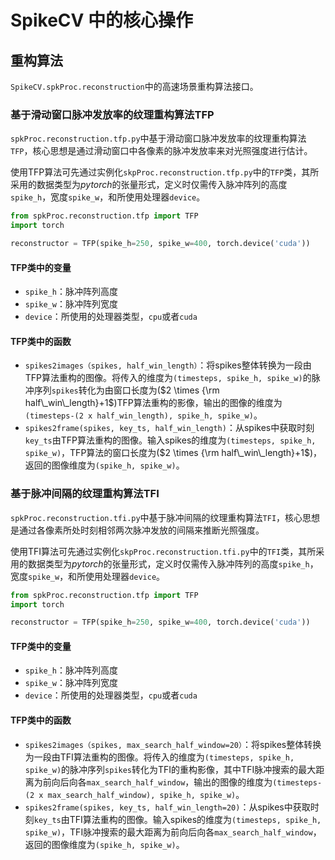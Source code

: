 # SpikeCV 中的核心操作

## 重构算法

`SpikeCV.spkProc.reconstruction`中的高速场景重构算法接口。

### 基于滑动窗口脉冲发放率的纹理重构算法TFP

`spkProc.reconstruction.tfp.py`中基于滑动窗口脉冲发放率的纹理重构算法`TFP`，核心思想是通过滑动窗口中各像素的脉冲发放率来对光照强度进行估计。

使用TFP算法可先通过实例化`skpProc.reconstruction.tfp.py`中的`TFP`类，其所采用的数据类型为*pytorch*的张量形式，定义时仅需传入脉冲阵列的高度`spike_h`，宽度`spike_w`，和所使用处理器`device`。

```python
from spkProc.reconstruction.tfp import TFP
import torch

reconstructor = TFP(spike_h=250, spike_w=400, torch.device('cuda'))
```

#### TFP类中的变量

- `spike_h`：脉冲阵列高度
- `spike_w`：脉冲阵列宽度
- `device`：所使用的处理器类型，`cpu`或者`cuda`

#### TFP类中的函数

- `spikes2images（spikes, half_win_length）`：将spikes整体转换为一段由TFP算法重构的图像。将传入的维度为`(timesteps, spike_h, spike_w)`的脉冲序列`spikes`转化为由窗口长度为($2 \times {\rm half\_win\_length}+1$)TFP算法重构的影像，输出的图像的维度为`(timesteps-(2 x half_win_length), spike_h, spike_w)`。
- `spikes2frame(spikes, key_ts, half_win_length)`：从spikes中获取时刻`key_ts`由TFP算法重构的图像。输入spikes的维度为`(timesteps, spike_h, spike_w)`，TFP算法的窗口长度为($2 \times {\rm half\_win\_length}+1$)，返回的图像维度为`(spike_h, spike_w)`。

### 基于脉冲间隔的纹理重构算法TFI

`spkProc.reconstruction.tfi.py`中基于脉冲间隔的纹理重构算法`TFI`，核心思想是通过各像素所处时刻相邻两次脉冲发放的间隔来推断光照强度。

使用TFI算法可先通过实例化`skpProc.reconstruction.tfi.py`中的`TFI`类，其所采用的数据类型为*pytorch*的张量形式，定义时仅需传入脉冲阵列的高度`spike_h`，宽度`spike_w`，和所使用处理器`device`。

```python
from spkProc.reconstruction.tfp import TFP
import torch

reconstructor = TFP(spike_h=250, spike_w=400, torch.device('cuda'))
```

#### TFP类中的变量

- `spike_h`：脉冲阵列高度
- `spike_w`：脉冲阵列宽度
- `device`：所使用的处理器类型，`cpu`或者`cuda`

#### TFP类中的函数

- `spikes2images（spikes, max_search_half_window=20）`：将spikes整体转换为一段由TFI算法重构的图像。将传入的维度为`(timesteps, spike_h, spike_w)`的脉冲序列`spikes`转化为TFI的重构影像，其中TFI脉冲搜索的最大距离为前向后向各`max_search_half_window`，输出的图像的维度为`(timesteps-(2 x max_search_half_window), spike_h, spike_w)`。
- `spikes2frame(spikes, key_ts, half_win_length=20)`：从spikes中获取时刻`key_ts`由TFI算法重构的图像。输入spikes的维度为`(timesteps, spike_h, spike_w)`，TFI脉冲搜索的最大距离为前向后向各`max_search_half_window`，返回的图像维度为`(spike_h, spike_w)`。
